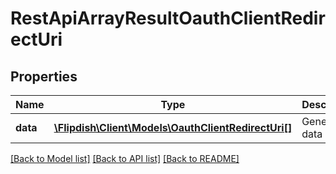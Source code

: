 # RestApiArrayResultOauthClientRedirectUri

## Properties
Name | Type | Description | Notes
------------ | ------------- | ------------- | -------------
**data** | [**\Flipdish\\Client\Models\OauthClientRedirectUri[]**](OauthClientRedirectUri.md) | Generic data object. | 

[[Back to Model list]](../README.md#documentation-for-models) [[Back to API list]](../README.md#documentation-for-api-endpoints) [[Back to README]](../README.md)


